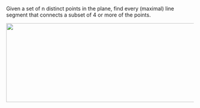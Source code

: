 Given a set of n distinct points in the plane, find every (maximal) line segment that connects a subset of 4 or more of the points.

<img src="http://coursera.cs.princeton.edu/algs4/assignments/lines2.png" width=652 height=213>
